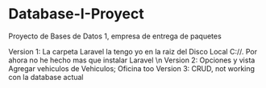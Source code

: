 # Database-I-Proyect
Proyecto de Bases de Datos 1, empresa de entrega de paquetes

Version 1: La carpeta Laravel la tengo yo en la raiz del Disco Local C://. Por ahora no he hecho mas que instalar Laravel \n
Version 2: Opciones y vista Agregar vehiculos de Vehiculos; Oficina too
Version 3: CRUD, not working con la database actual
